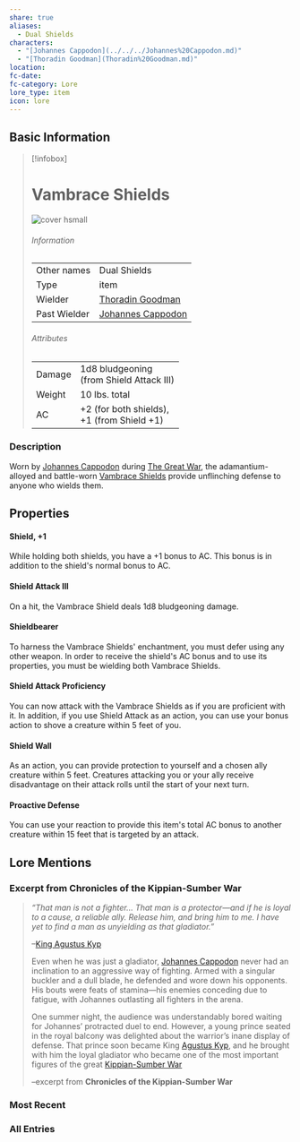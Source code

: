 ```yaml
---
share: true
aliases:
  - Dual Shields
characters:
  - "[Johannes Cappodon](../../../Johannes%20Cappodon.md)"
  - "[Thoradin Goodman](Thoradin%20Goodman.md)"
location: 
fc-date: 
fc-category: Lore
lore_type: item
icon: lore
---
```

## Basic Information
> [!infobox]
> # Vambrace Shields
> ![cover hsmall](../../zzz_attachments/Cappodon's%20Vambrace%20Shields.png)
> ###### Information
> |   |  |
> | ---- | ---- |
> | Other names | Dual Shields|
> | Type|item|
> |Wielder| [Thoradin Goodman](../../PCs/Thoradin%20Goodman.md)|
> |Past Wielder| [Johannes Cappodon](../../../Johannes%20Cappodon.md)|
> ###### Attributes
> |   |  |
> | ---- | ---- |
> |Damage| 1d8 bludgeoning<br>(from Shield Attack III)
> |Weight| 10 lbs. total|
> |AC| +2 (for both shields),<br>+1 (from Shield +1)|
### Description
Worn by [Johannes Cappodon](../../../Johannes%20Cappodon.md) during [The Great War](../../Lore/Kippian-Sumber%20War.md), the adamantium-alloyed and battle-worn [Vambrace Shields](Vambrace%20Shields.md) provide unflinching defense to anyone who wields them.
## Properties
#### Shield, +1
While holding both shields, you have a +1 bonus to AC. This bonus is in addition to the shield's normal bonus to AC.

#### Shield Attack III
On a hit, the Vambrace Shield deals 1d8 bludgeoning damage.

#### Shieldbearer
To harness the Vambrace Shields' enchantment, you must defer using any other weapon. In order to receive the shield's AC bonus and to use its properties, you must be wielding both Vambrace Shields.

#### Shield Attack Proficiency
You can now attack with the Vambrace Shields as if you are proficient with it. In addition, if you use Shield Attack as an action, you can use your bonus action to shove a creature within 5 feet of you.

#### Shield Wall
As an action, you can provide protection to yourself and a chosen ally creature within 5 feet. Creatures attacking you or your ally receive disadvantage on their attack rolls until the start of your next turn.

#### Proactive Defense
You can use your reaction to provide this item's total AC bonus to another creature within 15 feet that is targeted by an attack.
## Lore Mentions
### Excerpt from **Chronicles of the Kippian-Sumber War**
>*“That man is not a fighter… That man is a protector—and if he is loyal to a cause, a reliable ally. Release him, and bring him to me. I have yet to find a man as unyielding as that gladiator.”*
>
>–[King Agustus Kyp](../../../Agustus%20Kyp.md)
>
>Even when he was just a gladiator, [Johannes Cappodon](../../../Johannes%20Cappodon.md) never had an inclination to an aggressive way of fighting. Armed with a singular buckler and a dull blade, he defended and wore down his opponents. His bouts were feats of stamina—his enemies conceding due to fatigue, with Johannes outlasting all fighters in the arena.
>
>One summer night, the audience was understandably bored waiting for Johannes’ protracted duel to end. However, a young prince seated in the royal balcony was delighted about the warrior’s inane display of defense. That prince soon became King [Agustus Kyp](../../../Agustus%20Kyp.md), and he brought with him the loyal gladiator who became one of the most important figures of the great [Kippian-Sumber War](../../Lore/Kippian-Sumber%20War.md)
>
>–excerpt from **Chronicles of the Kippian-Sumber War**
### Most Recent

### All Entries
